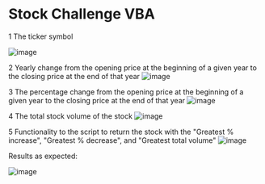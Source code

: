 # Stock Challenge VBA

1 The ticker symbol

![image](https://github.com/sanjchip/VBA-challenge/assets/134953074/eb8fd930-078c-4399-8908-7b7af2f92d07)


2 Yearly change from the opening price at the beginning of a given year to the closing price at the end of that year
![image](https://github.com/sanjchip/VBA-challenge/assets/134953074/43b0928e-3460-4834-b3d9-3583f5c9242f)


3 The percentage change from the opening price at the beginning of a given year to the closing price at the end of that year
![image](https://github.com/sanjchip/VBA-challenge/assets/134953074/001a820b-5ee5-4955-b521-646c72ba7c9b)


4 The total stock volume of the stock
![image](https://github.com/sanjchip/VBA-challenge/assets/134953074/0c9067d0-e434-4b0f-b712-3aeb042dc6a1)


5 Functionality to the script to return the stock with the "Greatest % increase", "Greatest % decrease", and "Greatest total volume"
![image](https://github.com/sanjchip/VBA-challenge/assets/134953074/7101d515-f47c-4066-bb19-39c88b234f61)


Results as expected:

![image](https://github.com/sanjchip/VBA-challenge/assets/134953074/128d1b79-9d86-4f30-9f4c-61360026191c)




